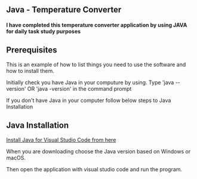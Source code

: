 <h2>Java - Temperature Converter</h2>

<h4>I have completed this temperature converter application by using JAVA for daily task study purposes</h4>

<h2>Prerequisites</h2>
<p>This is an example of how to list things you need to use the software and how to install them.</p>
<p>Initially check you have Java in your computure by using. Type 'java --version' OR 'java -version' in the command prompt</p>
<p>If you don't have Java in your computer follow below steps to Java Installation</p>

<h2> Java Installation</h2>
<a href ="https://code.visualstudio.com/docs/languages/java"> Install Java for Visual Studio Code from here</a>
<p> When you are downloading choose the Java version based on Windows or macOS. </p>
<p> Then open the application with visual studio code and run the program. </p>


